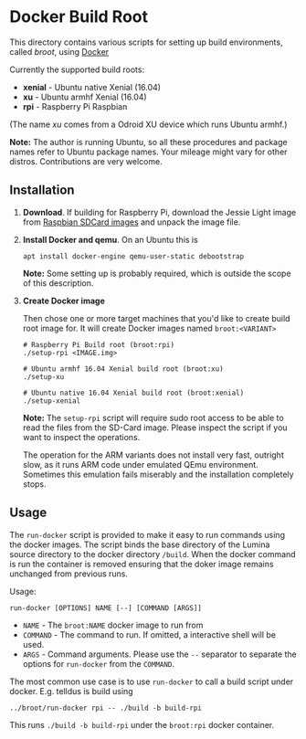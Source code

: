 # Docker Build Root

This directory contains various scripts for setting up build environments, 
called *broot*, using [Docker](https://www.docker.com/)

Currently the supported build roots:

  * **xenial** - Ubuntu native Xenial (16.04)
  * **xu** - Ubuntu armhf Xenial (16.04)
  * **rpi** - Raspberry Pi Raspbian

(The name *xu* comes from a Odroid XU device which runs Ubuntu armhf.)

**Note:** The author is running Ubuntu, so all these procedures and package
names refer to Ubuntu package names. Your mileage might vary for other distros. 
Contributions are very welcome.


## Installation

1. **Download**. If building for Raspberry Pi, download the Jessie Light
   image from
   [Raspbian SDCard images](https://www.raspberrypi.org/downloads/raspbian/)
   and unpack the image file.

2. **Install Docker and qemu**. On an Ubuntu this is

   ```
   apt install docker-engine qemu-user-static debootstrap
   ```

   **Note:** Some setting up is probably required, which is outside the scope
   of this description.

3. **Create Docker image**

   Then chose one or more target machines that you'd like to create
   build root image for. It will create Docker images named `broot:<VARIANT>`

   ```
   # Raspberry Pi Build root (broot:rpi)
   ./setup-rpi <IMAGE.img>

   # Ubuntu armhf 16.04 Xenial build root (broot:xu)
   ./setup-xu

   # Ubuntu native 16.04 Xenial build root (broot:xenial)
   ./setup-xenial
   ```

   **Note:** The `setup-rpi` script will require sudo root access to be able to
   read the files from the SD-Card image. Please inspect the script if you want to 
   inspect the operations.

   The operation for the ARM variants does not install very fast, outright slow,
   as it runs ARM code under emulated QEmu environment. Sometimes this emulation
   fails miserably and the installation completely stops.


## Usage

The `run-docker` script is provided to make it easy to run commands using the
docker images. The script binds the base directory of the Lumina source
directory to the docker directory `/build`. When the docker command is run
the container is removed ensuring that the doker image remains unchanged from
previous runs.

Usage:
```
run-docker [OPTIONS] NAME [--] [COMMAND [ARGS]]
```

 * `NAME` - The `broot:NAME` docker image to run from
 * `COMMAND` - The command to run. If omitted, a interactive shell will
   be used.
 * `ARGS` - Command arguments. Please use the `--` separator to separate
   the options for `run-docker` from the `COMMAND`.

The most common use case is to use `run-docker` to call a build script under
docker. E.g. telldus is build using

```
../broot/run-docker rpi -- ./build -b build-rpi
```

This runs `./build -b build-rpi` under the `broot:rpi` docker container.
